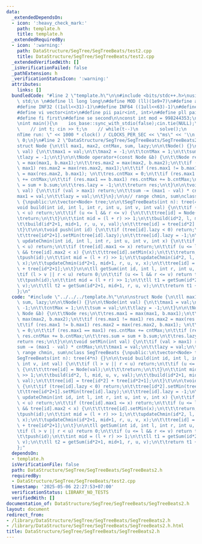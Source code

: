```yaml
---
data:
  _extendedDependsOn:
  - icon: ':heavy_check_mark:'
    path: template.h
    title: template.h
  _extendedRequiredBy:
  - icon: ':warning:'
    path: DataStructure/SegTree/SegTreeBeats/test2.cpp
    title: DataStructure/SegTree/SegTreeBeats/test2.cpp
  _extendedVerifiedWith: []
  _isVerificationFailed: false
  _pathExtension: h
  _verificationStatusIcon: ':warning:'
  attributes:
    links: []
  bundledCode: "#line 2 \"template.h\"\n\n#include <bits/stdc++.h>\nusing namespace\
    \ std;\n \n#define ll long long\n#define MOD (ll)(1e9+7)\n#define all(x) (x).begin(),(x).end()\n\
    #define INF32 ((1ull<<31)-1)\n#define INF64 ((1ull<<63)-1)\n#define inf (ll)1e18\n\
    #define vi vector<int>\n#define pii pair<int, int>\n#define pll pair<ll, ll>\n\
    #define fi first\n#define se second\n\nconst int mod = 998244353;\n\nvoid solve();\n\
    \nint main(){\n    ios_base::sync_with_stdio(false);cin.tie(NULL);\n    // cin.exceptions(cin.failbit);\n\
    \    // int t; cin >> t;\n    // while(t--)\n        solve();\n    cerr << \"\\\
    nTime run: \" << 1000 * clock() / CLOCKS_PER_SEC << \"ms\" << '\\n';\n    return\
    \ 0;\n}\n#line 2 \"DataStructure/SegTree/SegTreeBeats/SegTreeBeats2.h\"\n\n\n\
    struct Node {\n\tll max1, max2, cntMax, sum, lazy;\n\n\tNode() {}\n\n\tNode(int\
    \ val) {\n\t\tmax1 = val;\n\t\tmax2 = -1;\n\t\tcntMax = 1;\n\t\tsum = val;\n\t\
    \tlazy = -1;\n\t}\n\n\tNode operator+(const Node &b) {\n\t\tNode res;\n\t\tres.max1\
    \ = max(max1, b.max1);\n\t\tres.max2 = max(max2, b.max2);\n\t\tif (res.max1 !=\
    \ max1) res.max2 = max(res.max2, max1);\n\t\tif (res.max1 != b.max1) res.max2\
    \ = max(res.max2, b.max1); \n\t\tres.cntMax = 0;\n\t\tif (res.max1 == max1) res.cntMax\
    \ += cntMax;\n\t\tif (res.max1 == b.max1) res.cntMax += b.cntMax;\n\t\tres.sum\
    \ = sum + b.sum;\n\t\tres.lazy = -1;\n\t\treturn res;\n\t}\n\n\tvoid setMin(int\
    \ val) {\n\t\tif (val > max1) return;\n\t\tsum -= (max1 - val) * cntMax;\n\t\t\
    max1 = val;\n\t\tlazy = val;\n\t}\n};\n\n// range chmin, sum\nclass SegTreeBeats\
    \ {\npublic:\n\tvector<Node> tree;\n\n\tSegTreeBeats(int n): tree(4*n) {}\n\n\t\
    void build(int id, int l, int r, int u, int v, int val) {\n\t\tif (l > v || r\
    \ < u) return;\n\t\tif (u <= l && r <= v) {\n\t\t\ttree[id] = Node(val);\n\t\t\
    \treturn;\n\t\t}\n\t\tint mid = (l + r) >> 1;\n\t\tbuild(id*2, l, mid, u, v, val);\n\
    \t\tbuild(id*2+1, mid+1, r, u, v, val);\n\t\ttree[id] = tree[id*2] + tree[id*2+1];\n\
    \t}\t\n\n\tvoid push(int id) {\n\t\tif (tree[id].lazy < 0) return;\n\t\ttree[id*2].setMin(tree[id].lazy);\n\
    \t\ttree[id*2+1].setMin(tree[id].lazy);\n\t\ttree[id].lazy = -1;\n\t}\n\n\tvoid\
    \ updateChmin(int id, int l, int r, int u, int v, int x) {\n\t\tif (l > v || r\
    \ < u) return;\n\t\tif (tree[id].max1 <= x) return;\n\t\tif (u <= l && r <= v\
    \ && tree[id].max2 < x) {\n\t\t\ttree[id].setMin(x);\n\t\t\treturn;\n\t\t}\n\t\
    \tpush(id);\n\t\tint mid = (l + r) >> 1;\n\t\tupdateChmin(id*2, l, mid, u, v,\
    \ x);\n\t\tupdateChmin(id*2+1, mid+1, r, u, v, x);\n\t\ttree[id] = tree[id*2]\
    \ + tree[id*2+1];\n\t}\n\n\tll getSum(int id, int l, int r, int u, int v) {\n\t\
    \tif (l > v || r < u) return 0;\n\t\tif (u <= l && r <= v) return tree[id].sum;\n\
    \t\tpush(id);\n\t\tint mid = (l + r) >> 1;\n\t\tll t1 = getSum(id*2, l, mid, u,\
    \ v);\n\t\tll t2 = getSum(id*2+1, mid+1, r, u, v);\n\t\treturn t1 + t2;\n\t}\n\
    };\n"
  code: "#include \"../../../template.h\"\n\n\nstruct Node {\n\tll max1, max2, cntMax,\
    \ sum, lazy;\n\n\tNode() {}\n\n\tNode(int val) {\n\t\tmax1 = val;\n\t\tmax2 =\
    \ -1;\n\t\tcntMax = 1;\n\t\tsum = val;\n\t\tlazy = -1;\n\t}\n\n\tNode operator+(const\
    \ Node &b) {\n\t\tNode res;\n\t\tres.max1 = max(max1, b.max1);\n\t\tres.max2 =\
    \ max(max2, b.max2);\n\t\tif (res.max1 != max1) res.max2 = max(res.max2, max1);\n\
    \t\tif (res.max1 != b.max1) res.max2 = max(res.max2, b.max1); \n\t\tres.cntMax\
    \ = 0;\n\t\tif (res.max1 == max1) res.cntMax += cntMax;\n\t\tif (res.max1 == b.max1)\
    \ res.cntMax += b.cntMax;\n\t\tres.sum = sum + b.sum;\n\t\tres.lazy = -1;\n\t\t\
    return res;\n\t}\n\n\tvoid setMin(int val) {\n\t\tif (val > max1) return;\n\t\t\
    sum -= (max1 - val) * cntMax;\n\t\tmax1 = val;\n\t\tlazy = val;\n\t}\n};\n\n//\
    \ range chmin, sum\nclass SegTreeBeats {\npublic:\n\tvector<Node> tree;\n\n\t\
    SegTreeBeats(int n): tree(4*n) {}\n\n\tvoid build(int id, int l, int r, int u,\
    \ int v, int val) {\n\t\tif (l > v || r < u) return;\n\t\tif (u <= l && r <= v)\
    \ {\n\t\t\ttree[id] = Node(val);\n\t\t\treturn;\n\t\t}\n\t\tint mid = (l + r)\
    \ >> 1;\n\t\tbuild(id*2, l, mid, u, v, val);\n\t\tbuild(id*2+1, mid+1, r, u, v,\
    \ val);\n\t\ttree[id] = tree[id*2] + tree[id*2+1];\n\t}\t\n\n\tvoid push(int id)\
    \ {\n\t\tif (tree[id].lazy < 0) return;\n\t\ttree[id*2].setMin(tree[id].lazy);\n\
    \t\ttree[id*2+1].setMin(tree[id].lazy);\n\t\ttree[id].lazy = -1;\n\t}\n\n\tvoid\
    \ updateChmin(int id, int l, int r, int u, int v, int x) {\n\t\tif (l > v || r\
    \ < u) return;\n\t\tif (tree[id].max1 <= x) return;\n\t\tif (u <= l && r <= v\
    \ && tree[id].max2 < x) {\n\t\t\ttree[id].setMin(x);\n\t\t\treturn;\n\t\t}\n\t\
    \tpush(id);\n\t\tint mid = (l + r) >> 1;\n\t\tupdateChmin(id*2, l, mid, u, v,\
    \ x);\n\t\tupdateChmin(id*2+1, mid+1, r, u, v, x);\n\t\ttree[id] = tree[id*2]\
    \ + tree[id*2+1];\n\t}\n\n\tll getSum(int id, int l, int r, int u, int v) {\n\t\
    \tif (l > v || r < u) return 0;\n\t\tif (u <= l && r <= v) return tree[id].sum;\n\
    \t\tpush(id);\n\t\tint mid = (l + r) >> 1;\n\t\tll t1 = getSum(id*2, l, mid, u,\
    \ v);\n\t\tll t2 = getSum(id*2+1, mid+1, r, u, v);\n\t\treturn t1 + t2;\n\t}\n\
    };"
  dependsOn:
  - template.h
  isVerificationFile: false
  path: DataStructure/SegTree/SegTreeBeats/SegTreeBeats2.h
  requiredBy:
  - DataStructure/SegTree/SegTreeBeats/test2.cpp
  timestamp: '2025-05-06 22:27:53+07:00'
  verificationStatus: LIBRARY_NO_TESTS
  verifiedWith: []
documentation_of: DataStructure/SegTree/SegTreeBeats/SegTreeBeats2.h
layout: document
redirect_from:
- /library/DataStructure/SegTree/SegTreeBeats/SegTreeBeats2.h
- /library/DataStructure/SegTree/SegTreeBeats/SegTreeBeats2.h.html
title: DataStructure/SegTree/SegTreeBeats/SegTreeBeats2.h
---
```

